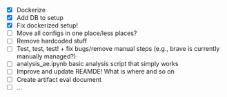 - [x] Dockerize
- [x] Add DB to setup
- [x] Fix dockerized setup!
- [ ] Move all configs in one place/less places?
- [ ] Remove hardcoded stuff
- [ ] Test, test, test! + fix bugs/remove manual steps (e.g., brave is currently manually managed?)
- [ ] analysis_ae.ipynb basic analysis script that simply works
- [ ] Improve and update REAMDE! What is where and so on
- [ ] Create artifact eval document
- [ ] ...
